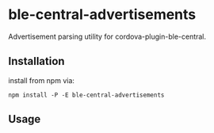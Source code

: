 # ble-central-advertisements

Advertisement parsing utility for cordova-plugin-ble-central.

## Installation

install from npm via:

```
npm install -P -E ble-central-advertisements
```

## Usage
